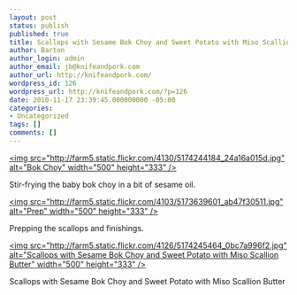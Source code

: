 ```yaml
---
layout: post
status: publish
published: true
title: Scallops with Sesame Bok Choy and Sweet Potato with Miso Scallion Butter
author: Barton
author_login: admin
author_email: jb@knifeandpork.com
author_url: http://knifeandpork.com/
wordpress_id: 126
wordpress_url: http://knifeandpork.com/?p=126
date: 2010-11-17 23:39:45.000000000 -05:00
categories:
- Uncategorized
tags: []
comments: []
---
```

<a title="Bok Choy by phy5ics, on Flickr" href="http:&#47;&#47;www.flickr.com&#47;photos&#47;phy5ics&#47;5174244184&#47;"><img src="http:&#47;&#47;farm5.static.flickr.com&#47;4130&#47;5174244184_24a16a015d.jpg" alt="Bok Choy" width="500" height="333" &#47;></a>

Stir-frying the baby bok choy in a bit of sesame oil.

<a title="Prep by phy5ics, on Flickr" href="http:&#47;&#47;www.flickr.com&#47;photos&#47;phy5ics&#47;5173639601&#47;"><img src="http:&#47;&#47;farm5.static.flickr.com&#47;4103&#47;5173639601_ab47f30511.jpg" alt="Prep" width="500" height="333" &#47;></a>

Prepping the scallops and finishings.

<a title="Scallops with Sesame Bok Choy and Sweet Potato with Miso Scallion Butter by phy5ics, on Flickr" href="http:&#47;&#47;www.flickr.com&#47;photos&#47;phy5ics&#47;5174245464&#47;"><img src="http:&#47;&#47;farm5.static.flickr.com&#47;4126&#47;5174245464_0bc7a996f2.jpg" alt="Scallops with Sesame Bok Choy and Sweet Potato with Miso Scallion Butter" width="500" height="333" &#47;></a>

Scallops with Sesame Bok Choy and Sweet Potato with Miso Scallion Butter
